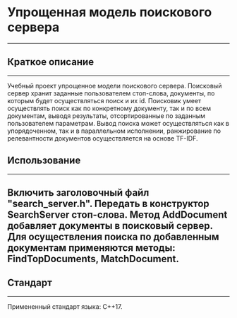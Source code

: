 # Упрощенная модель поискового сервера
---
## Краткое описание
---
Учебный проект упрощенное модели поискового сервера.
Поисковый сервер хранит заданные пользователем стоп-слова, документы, по которым будет осуществляться поиск и их id.
Поисковик умеет осуществлять поиск как по конкретному документу, так и по всем документам, выводя результаты, отсортированные по заданным пользователем параметрам.
Вывод поиска может осуществляться как в упорядоченном, так и в параллельном исполнении, ранжирование по релевантности документов осуществляется на основе TF-IDF.
## Использование
---
Включить заголовочный файл "search_server.h". Передать в конструктор SearchServer стоп-слова. Метод AddDocument добавляет документы в поисковый сервер.
Для осуществления поиска по добавленным документам применяются методы: FindTopDocuments, MatchDocument.
---
## Стандарт
---
Примененный стандарт языка: C++17.
